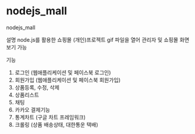 # nodejs_mall
nodejs_mall

설명
node.js를 활용한 쇼핑몰 (개인)프로젝트
gif 파일을 열어 관리자 및 쇼핑몰 화면보기 가능

기능
1. 로그인 (웹애플리케이션 및 페이스북 로그인)
2. 회원가입 (웹애플리케이션 및 페이스북 회원가입)
3. 상품등록, 수정, 삭제
4. 상품리스트
5. 채팅
6. 카카오 결제기능
7. 통계차트 (구글 차트 프레임워크)
8. 크롤링 (상품 배송상태, 대한통운 택배)
